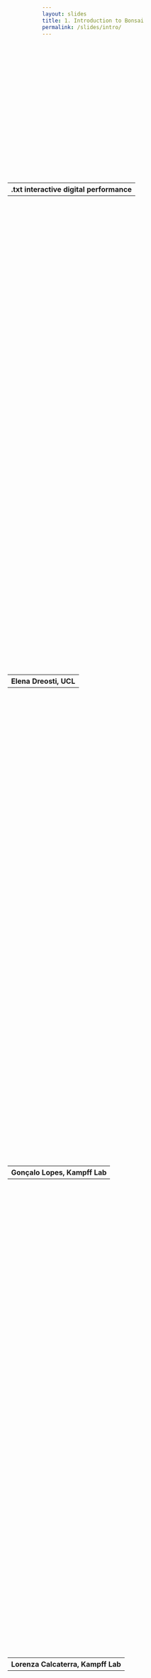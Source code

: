 ```yaml
---
layout: slides
title: 1. Introduction to Bonsai
permalink: /slides/intro/
---
```


<section data-markdown data-separator="^\n---\n$" data-separator-vertical="^\n--\n$">
<script type="text/template">

![Bonsai](../../assets/images/bonsai-lettering.svg)

### Visual Reactive Programming
[bonsai-rx.org](http://bonsai-rx.org)

---

### Neuroscience needs makers & hackers

On the nature of systems neuroscience tools:

* Accessible
<!-- .element: class="fragment" data-fragment-index="1" -->
<!-- Accessible both in the sense that everyone can use... (so many walks of life in neuroscience) -->
<!-- ... but also in the sense that they can be understood. (using a tool with understanding is transformative) -->
* Forward-thinking
<!-- .element: class="fragment" data-fragment-index="2" -->
<!--  We want our tools to push the bar of what we can measure... (vastly underpowered tools) -->
<!--  ... but equally importantly we want them to challenge and surprise us. (surprise is the basis of discovery) -->
* Versatile
<!-- .element: class="fragment" data-fragment-index="3" -->
<!--  We need to combine tools in all sorts of ways... (crazy neuro experiments) -->
<!--  ... but also be inclusive to modifications and new demands -->

---

![Devices compatible with Bonsai](../../assets/images/bonsai-applications.svg)

</script>
</section>

<!-- Raw HTML for embedded iframe backgrounds -->
<section data-background="#000000">
    <section data-background-iframe="https://www.youtube.com/embed/qXcIZ1R68SQ?controls=0&amp;enablejsapi=1&amp;autoplay=1&amp;loop=1&amp;playlist=qXcIZ1R68SQ&amp;showinfo=0&amp;rel=0&amp;html5=1">
    </section>
    <section data-background-iframe="https://www.youtube.com/embed/jKB0d9vsfgA?controls=0&amp;enablejsapi=1&amp;autoplay=1&amp;loop=1&amp;start=108&amp;playlist=jKB0d9vsfgA&amp;showinfo=0&amp;rel=0&amp;html5=1">
      <table style="height: 20%; margin-top: 65%; margin-left: -78px;">
        <tr><th>.txt interactive digital performance</th></tr>
      </table>
    </section>
    <section data-background-iframe="https://www.youtube.com/embed/4q9mFkZ3J_g?controls=0&amp;enablejsapi=1&amp;autoplay=1&amp;loop=1&amp;playlist=4q9mFkZ3J_g&amp;showinfo=0&amp;rel=0&amp;html5=1">
      <table style="height: 20%; margin-top: 65%; margin-left: -78px;">
        <tr><th>Elena Dreosti, UCL</th></tr>
      </table>
    </section>
    <section data-background-iframe="https://www.youtube.com/embed/wwU6TzUJxNU?controls=0&amp;enablejsapi=1&amp;autoplay=1&amp;loop=1&amp;playlist=wwU6TzUJxNU&amp;showinfo=0&amp;rel=0&amp;html5=1">
      <table style="height: 20%; margin-top: 65%; margin-left: -78px;">
        <tr><th>Gonçalo Lopes, Kampff Lab</th></tr>
      </table>
    </section>
    <section data-background-iframe="https://www.youtube.com/embed/qXqAXgXJPmo?controls=0&amp;enablejsapi=1&amp;autoplay=1&amp;showinfo=0&amp;rel=0&amp;html5=1">
      <table style="height: 20%; margin-top: 65%; margin-left: -78px;">
        <tr><th>Lorenza Calcaterra, Kampff Lab</th></tr>
      </table>
    </section>
    <section data-background-iframe="https://www.youtube.com/embed/nH41R0_RUgc?controls=0&amp;enablejsapi=1&amp;autoplay=1&amp;loop=1&amp;playlist=nH41R0_RUgc&amp;showinfo=0&amp;rel=0&amp;html5=1">
      <table style="height: 20%; margin-top: 65%; margin-left: -78px;">
        <tr><th>André Cordeiro, Nelson Saibo Lab, ITQB</th></tr>
      </table>
    </section>
</section>

<section data-markdown data-separator="^\n---\n$" data-separator-vertical="^\n--\n$">
<script type="text/template">

![Devices compatible with Bonsai](../../assets/images/bonsai-packages.svg)

---

#### Hardware synchronized acquisition & control
![Harp-Bonsai](../../assets/images/bonsai-harp.svg)

</script>
</section>

<!-- Raw HTML for embedded iframe backgrounds -->
<section>
  <section data-transition="fade-out fade-in">
    <h4>Modular data acquisition interface for neuroscience</h4>
    <img src="https://images.squarespace-cdn.com/content/v1/53039db8e4b0649958e13c7b/1574273113210-4CX9F2C8RR2CVILOW4VQ/ke17ZwdGBToddI8pDm48kGuuwVLPS_RP0tQbXFCYQD0UqsxRUqqbr1mOJYKfIPR7LoDQ9mXPOjoJoqy81S2I8N_N4V1vUb5AoIIIbLZhVYwL8IeDg6_3B-BRuF4nNrNcQkVuAT7tdErd0wQFEGFSnDI_fzWSjG-nTaKLKwXhqxN-PosbykKAe4VpyL0BddSzrVR2hKTmxZKiCvfb0xUQVA/common_interface_header.png?format=1500w" alt="ONI - Open Neuro Interface" />
    <a href="https://open-ephys.org/next-gen-acquisition-system">open-ephys.org/next-gen-acquisition-system</a>
  </section>
  <section data-transition="fade-out fade-in">
    <h4>Modular data acquisition interface for neuroscience</h4>
    <img src="https://images.squarespace-cdn.com/content/v1/53039db8e4b0649958e13c7b/1574733798710-FEMR4HF1R5I4J8BX8UEB/ke17ZwdGBToddI8pDm48kA47qaxzGU3oa60Mv3IrElh7gQa3H78H3Y0txjaiv_0fDoOvxcdMmMKkDsyUqMSsMWxHk725yiiHCCLfrh8O1z4YTzHvnKhyp6Da-NYroOW3ZGjoBKy3azqku80C789l0hGaawTDWlunVGEFKwsEdnE_ZbuhWuTjDl9Hn0Vaidb23CyzgPgNZ_l0zINYXrCLdg/image%2B%25283%2529.jpg?format=1500w" alt="Starter Kit">
    <a href="https://open-ephys.org/next-gen-acquisition-system">open-ephys.org/next-gen-acquisition-system</a>
  </section>
  <section data-background-iframe="https://www.youtube.com/embed/8xC404aTSUo?controls=0&amp;enablejsapi=1&amp;autoplay=1&amp;loop=1&amp;playlist=wwU6TzUJxNU&amp;showinfo=0&amp;rel=0&amp;html5=1">
    <table style="height: 20%; margin-top: 65%; margin-left: -78px;">
      <tr><th>Next gen open ephys 3d tracking</th></tr>
    </table>
  </section>
  <section>
    <h4></h4>
    <img src="https://images.squarespace-cdn.com/content/v1/53039db8e4b0649958e13c7b/1563647325514-888R4JTXR232PAGYQT0U/ke17ZwdGBToddI8pDm48kB3IFERSih8gSc9gwbTEaQN7gQa3H78H3Y0txjaiv_0fDoOvxcdMmMKkDsyUqMSsMWxHk725yiiHCCLfrh8O1z4YTzHvnKhyp6Da-NYroOW3ZGjoBKy3azqku80C789l0qwNYAhhCBGzdWC7lMoYU-ya3ojHJMwcNa85ssvbLJl-kO2cj3f-oxvdCV5LnVd2Cw/image-asset.png?format=750w" alt="ONI and Bonsai">
    <small>Simultaneous 64-channel ephys, 3D-tracking, accelerometer and gyroscope measurements, and optogenetic and electrical stimulation, all acquired and controlled through Bonsai.</small>
    <a href="https://open-ephys.org/next-gen-acquisition-system">open-ephys.org/next-gen-acquisition-system</a>
  </section>
</section>

<!-- Raw HTML for embedded iframe backgrounds -->
<section>
  <section data-background-iframe="https://www.youtube.com/embed/0aachcS0CUY?controls=0&amp;enablejsapi=1&amp;autoplay=1&amp;loop=1&amp;playlist=wwU6TzUJxNU&amp;showinfo=0&amp;rel=0&amp;html5=1">
    <table style="height: 20%; margin-top: 65%; margin-left: -78px; color: white;">
      <tr><th>Bonsai + DeepLabCut Live</th></tr>
    </table>
  </section>
  <section>
    <img src="../../assets/images/bonsai-dlc.svg" alt="DLC Pipeline">
  </section>
</section>

<!-- Raw HTML for embedded iframe backgrounds -->
<section>
  <section data-transition="fade-out fade-in">
    <h4>Open-source visual environment generator</h4>
    <img src="../../assets/images/bonsai-bonvision.svg" alt="BonVision-Bonsai" />
    <img src="https://bonvision.github.io/assets/Images/Demos/DemoAR_v3.gif" width="50%" alt="Augmented Reality in BonVision" />
    <a href="https://bonvision.github.io/">bonvision.github.io</a>
  </section>
  <section data-transition="fade-out fade-in">
    <h4>Handles 2D and 3D stimuli with equal ease</h4>
    <img src="https://bonvision.github.io/assets/Images/Demos/2AFC.gif" alt="2AFC in BonVision" width="45%" />
    <img src="https://bonvision.github.io/assets/Images/DemoGIFs/MonkeyGrating.gif" alt="3D scene in BonVision" width="45%" /><br>
    <a href="https://bonvision.github.io/">bonvision.github.io</a>
  </section>
  <section>
    <h4>Map logical displays to 3D space</h4>
    <img src="https://bonvision.github.io/assets/Images/DisplayLogic/CubeMapSkybox.png" alt="BonVision cube mapping" width="45%" />
    <img src="https://bonvision.github.io/assets/Images/DisplayLogic/CubemapEnvironment.gif" alt="Cubemap environment" width="45%" />
    <a href="https://bonvision.github.io/">bonvision.github.io</a>
  </section>
</section>

<section data-markdown data-separator="^\n---\n$" data-separator-vertical="^\n--\n$">
<script type="text/template">

![Bonsai workflow editor](../../assets/images/editor.jpg)

---

<!-- .element: data-transition="default none" -->
#### A metaphor for observable sequences

<img alt="Nasa twitter account" src="../../assets/images/nasatwitter.jpg" width="400"/>

--

<!-- .element: data-transition="none" -->
#### A metaphor for observable sequences

<img alt="Webcam twitter account" src="../../assets/images/webcamtwitter.jpg" width="400"/>

---

<!-- .element: data-transition="default none" -->
![Workflow](../../assets/images/cameracapture.svg)
<!-- .element: style="display: inline-block; vertical-align: middle;" -->
![Marble diagram](../../assets/images/framepicker-marblecanvas.svg)
<!-- .element: style="display: inline-block; vertical-align: middle;" -->

--

<!-- .element: data-transition="default none" -->
![Workflow](../../assets/images/graycam.svg)
<!-- .element: style="display: inline-block; vertical-align: middle;" -->
![Marble diagram](../../assets/images/graycam-marble.svg)
<!-- .element: class="fragment" style="display: inline-block; vertical-align: middle;" -->

--

<!-- .element: data-transition="default none" -->
![Workflow](../../assets/images/framepicker-key.svg)
<!-- .element: style="display: inline-block; vertical-align: middle;" -->
![Marble diagram](../../assets/images/framepicker-marblecanvas.svg)
<!-- .element: style="display: inline-block; vertical-align: middle;" -->

--

<!-- .element: data-transition="default none" -->
![Workflow](../../assets/images/framepicker-capture.svg)
<!-- .element: style="display: inline-block; vertical-align: middle;" -->
![Marble diagram](../../assets/images/cameracapture-marble.svg)
<!-- .element: style="display: inline-block; vertical-align: middle;" -->

--

<!-- .element: data-transition="none" -->
![Workflow](../../assets/images/framepicker-grayscale.svg)
<!-- .element: style="display: inline-block; vertical-align: middle;" -->
![Marble diagram](../../assets/images/grayscalefile.svg)
<!-- .element: style="display: inline-block; vertical-align: middle;" -->

--

<!-- .element: data-transition="none" -->
![Workflow](../../assets/images/framepicker-grayscale.svg)
<!-- .element: style="display: inline-block; vertical-align: middle;" -->
![Marble diagram](../../assets/images/grayscaletransform.svg)
<!-- .element: style="display: inline-block; vertical-align: middle;" -->

--

<!-- .element: data-transition="none" -->
![Workflow](../../assets/images/framepicker-sample.svg)
<!-- .element: style="display: inline-block; vertical-align: middle;" -->
![Marble diagram](../../assets/images/sample.svg)
<!-- .element: style="display: inline-block; vertical-align: middle;" -->

--

<!-- .element: data-transition="none" -->
![Workflow](../../assets/images/framepicker-saveimage.svg)
<!-- .element: style="display: inline-block; vertical-align: middle;" -->
![Marble diagram](../../assets/images/saveimage.svg)
<!-- .element: style="display: inline-block; vertical-align: middle;" -->

--

<!-- .element: data-transition="none" -->
![Workflow](../../assets/images/framepicker-saveimage.svg)
<!-- .element: style="display: inline-block; vertical-align: middle;" -->
![Marble diagram](../../assets/images/saveimagesink.svg)
<!-- .element: style="display: inline-block; vertical-align: middle;" -->

--

<!-- .element: data-transition="none" -->
![Workflow](../../assets/images/framepicker-key.svg)
<!-- .element: style="display: inline-block; vertical-align: middle;" -->
![Marble diagram](../../assets/images/framepicker-marblecanvas.svg)
<!-- .element: style="display: inline-block; vertical-align: middle;" -->

--

<!-- .element: data-transition="none" -->
![Workflow](../../assets/images/framepicker.svg)
<!-- .element: style="display: inline-block; vertical-align: middle;" -->
![Marble diagram](../../assets/images/conditionkey.svg)
<!-- .element: class="fragment" style="display: inline-block; vertical-align: middle;" -->

---

<!-- .element: data-transition="default none" -->
##### Operator Categories

![Operator categories](../../assets/images/categories-simple.svg)
<!-- .element: style="padding: 30px; display: inline-block; vertical-align: middle;" -->

--

<!-- .element: data-transition="none" -->
##### Operator Categories

![Operator categories](../../assets/images/categories.svg)
<!-- .element: style="padding: 30px; display: inline-block; vertical-align: middle;" -->

---

###### Skip

![Skip](../../assets/images/skip.svg)

---

###### Take

![Take](../../assets/images/take.svg)

---

###### SkipUntil

![SkipUntil](../../assets/images/skipuntil.svg)

---

###### TakeUntil

![TakeUntil](../../assets/images/takeuntil.svg)

---

###### CombineLatest

![CombineLatest](../../assets/images/combinelatest.svg)

---

<!-- .element: data-transition="default none" -->
###### Transform

![Transform](../../assets/images/transform.svg)

--

<!-- .element: data-transition="default none" -->
###### Select

![Select](../../assets/images/select.svg)

--

<!-- .element: data-transition="none default" -->
###### SelectMany

![SelectMany](../../assets/images/selectmany.svg)

--

<!-- .element: data-transition="none default" -->
###### SelectMany: Play audio on cue

![SelectMany](../../assets/images/selectmany-playsound-1.svg)

--

<!-- .element: data-transition="none default" -->
###### SelectMany: Play audio on cue

![SelectMany](../../assets/images/selectmany-playsound-2.svg)

---

<!-- .element: data-transition="default none" -->
###### TriggeredWindow

![TriggeredWindow](../../assets/images/triggeredwindow.svg)

--

<!-- .element: data-transition="none default" -->
###### TriggeredWindow: Record triggered video

![SelectMany](../../assets/images/triggeredwindow-recordclip.svg)

</script>
</section>

<section data-markdown data-separator="^\n---\n$" data-separator-vertical="^\n--\n$">
<script type="text/template">

### Questions / Brainstorm

![Bonsai](../../assets/images/bonsai-lettering.svg)

Join us in the forums:
https://groups.google.com/d/forum/bonsai-users

</script>
</section>